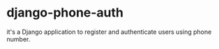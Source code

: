 # django-phone-auth
it's a Django application to register and authenticate users using phone number.
